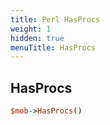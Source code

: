 ```yaml
---
title: Perl HasProcs
weight: 1
hidden: true
menuTitle: HasProcs
---
```

## HasProcs
```perl
$mob->HasProcs()
```